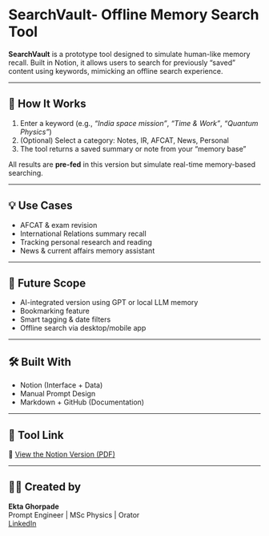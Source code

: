 # SearchVault- Offline Memory Search Tool

**SearchVault** is a prototype tool designed to simulate human-like memory recall. Built in Notion, it allows users to search for previously “saved” content using keywords, mimicking an offline search experience.

---

## 🧠 How It Works

1. Enter a keyword (e.g., *“India space mission”*, *“Time & Work”*, *“Quantum Physics”*)
2. (Optional) Select a category: Notes, IR, AFCAT, News, Personal
3. The tool returns a saved summary or note from your “memory base”

All results are **pre-fed** in this version but simulate real-time memory-based searching.

---

## 💡 Use Cases

- AFCAT & exam revision  
- International Relations summary recall  
- Tracking personal research and reading  
- News & current affairs memory assistant

---

## 🚀 Future Scope

- AI-integrated version using GPT or local LLM memory  
- Bookmarking feature  
- Smart tagging & date filters  
- Offline search via desktop/mobile app

---

## 🛠 Built With

- Notion (Interface + Data)
- Manual Prompt Design
- Markdown + GitHub (Documentation)

---

## 📄 Tool Link

📄 [View the Notion Version (PDF)](https://github.com/ektaa0302/SearchVault-/blob/main/SearchVault.pdf)


---

## 🙋‍♀️ Created by

**Ekta Ghorpade**  
Prompt Engineer | MSc Physics | Orator  
[LinkedIn](https://www.linkedin.com)

